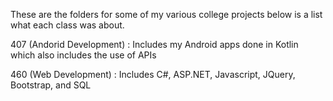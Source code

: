 These are the folders for some of my various college projects below is a list what each class was about.

407 (Andorid Development) : Includes my Android apps done in Kotlin which also includes the use of APIs

460 (Web Development) : Includes C#, ASP.NET, Javascript, JQuery, Bootstrap, and SQL 
